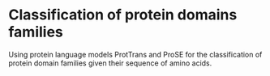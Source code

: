 # Classification of protein domains families
Using protein language models ProtTrans and ProSE for the classification of protein domain families given their sequence of amino acids.
